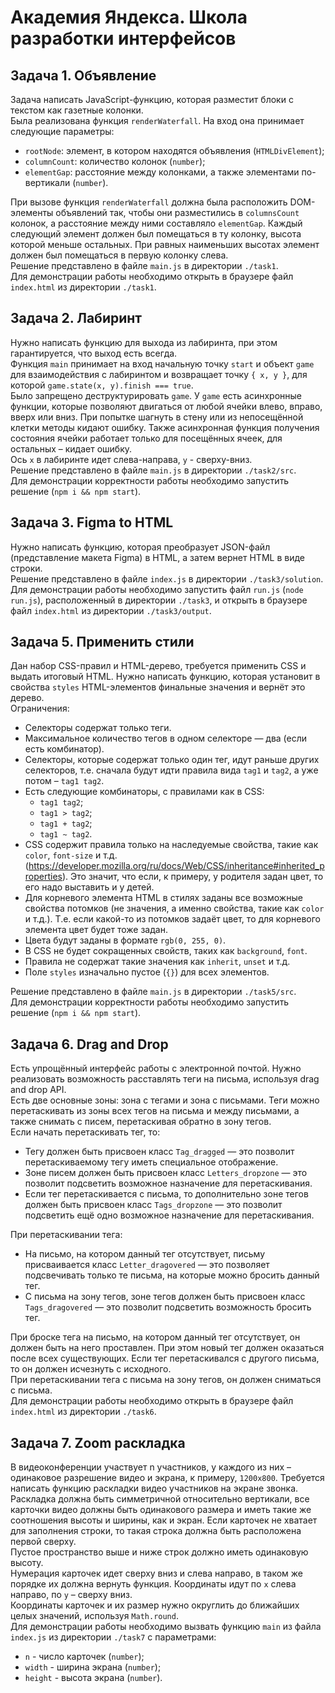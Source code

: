 # Академия Яндекса. Школа разработки интерфейсов
## Задача 1. Объявление
Задача написать JavaScript-функцию, которая разместит блоки с текстом как газетные колонки.  
Была реализована функция `renderWaterfall`. На вход она принимает следующие параметры:  
- `rootNode`: элемент, в котором находятся объявления (`HTMLDivElement`);
- `columnCount`: количество колонок (`number`);
- `elementGap`: расстояние между колонками, а также элементами по-вертикали (`number`).  

При вызове функция `renderWaterfall` должна была расположить DOM-элементы объявлений так, чтобы они разместились в `columnsCount` колонок, а расстояние между ними составляло `elementGap`. Каждый следующий элемент должен был помещаться в ту колонку, высота которой меньше остальных. При равных наименьших высотах элемент должен был помещаться в первую колонку слева.  
Решение представлено в файле `main.js` в директории `./task1`.  
Для демонстрации работы необходимо открыть в браузере файл `index.html` из директории `./task1`.
## Задача 2. Лабиринт
Нужно написать функцию для выхода из лабиринта, при этом гарантируется, что выход есть всегда.  
Функция `main` принимает на вход начальную точку `start` и объект `game` для взаимодействия с лабиринтом и возвращает точку `{ x, y }`, для которой `game.state(x, y).finish === true`.  
Было запрещено деструктурировать `game`. У `game` есть асинхронные функции, которые позволяют двигаться от любой ячейки влево, вправо, вверх или вниз. При попытке шагнуть в стену или из непосещённой клетки методы кидают ошибку. Также асинхронная функция получения состояния ячейки работает только для посещённых ячеек, для остальных – кидает ошибку.  
Ось `x` в лабиринте идет слева-направа, `y` - сверху-вниз.  
Решение представлено в файле `main.js` в директории `./task2/src`.  
Для демонстрации корректности работы необходимо запустить решение (`npm i && npm start`).  
## Задача 3. Figma to HTML
Нужно написать функцию, которая преобразует JSON-файл (представление макета Figma) в HTML, а затем вернет HTML в виде строки.  
Решение представлено в файле `index.js` в директории `./task3/solution`.  
Для демонстрации работы необходимо запустить файл `run.js` (`node run.js`), расположенный в директории `./task3`, и открыть в браузере файл `index.html` из директории `./task3/output`.  
## Задача 5. Применить стили
Дан набор CSS-правил и HTML-дерево, требуется применить CSS и выдать итоговый HTML. Нужно написать функцию, которая установит в свойства `styles` HTML-элементов финальные значения и вернёт это дерево.  
Ограничения:  
- Селекторы содержат только теги.
- Максимальное количество тегов в одном селекторе — два (если есть комбинатор).
- Селекторы, которые содержат только один тег, идут раньше других селекторов, т.е. сначала будут идти правила вида `tag1` и `tag2`, а уже потом – `tag1 tag2`.
- Есть следующие комбинаторы, с правилами как в CSS:  
    - `tag1 tag2`;
    - `tag1 > tag2`;
    - `tag1 + tag2`;
    - `tag1 ~ tag2`.
- CSS содержит правила только на наследуемые свойства, такие как `color`, `font-size` и т.д. (https://developer.mozilla.org/ru/docs/Web/CSS/inheritance#inherited_properties). Это значит, что если, к примеру, у родителя задан цвет, то его надо выставить и у детей.
- Для корневого элемента HTML в стилях заданы все возможные свойства потомков (не значения, а именно свойства, такие как `color` и т.д.). Т.е. если какой-то из потомков задаёт цвет, то для корневого элемента цвет будет тоже задан.
- Цвета будут заданы в формате `rgb(0, 255, 0)`.
- В CSS не будет сокращенных свойств, таких как `background`, `font`.
- Правила не содержат такие значения как `inherit`, `unset` и т.д.
- Поле `styles` изначально пустое (`{}`) для всех элементов.  

Решение представлено в файле `main.js` в директории `./task5/src`.  
Для демонстрации корректности работы необходимо запустить решение (`npm i && npm start`).
## Задача 6. Drag and Drop
Есть упрощённый интерфейс работы с электронной почтой. Нужно реализовать возможность расставлять теги на письма, используя drag and drop API.  
Есть две основные зоны: зона с тегами и зона с письмами. Теги можно перетаскивать из зоны всех тегов на письма и между письмами, а также снимать с писем, перетаскивая обратно в зону тегов.  
Если начать перетаскивать тег, то:  
- Тегу должен быть присвоен класс `Tag_dragged` — это позволит перетаскиваемому тегу иметь специальное отображение.
- Зоне писем должен быть присвоен класс `Letters_dropzone` — это позволит подсветить возможное назначение для перетаскивания.
- Если тег перетаскивается с письма, то дополнительно зоне тегов должен быть присвоен класс `Tags_dropzone` — это позволит подсветить ещё одно возможное назначение для перетаскивания.

При перетаскивании тега:
- На письмо, на котором данный тег отсутствует, письму присваивается класс `Letter_dragovered` — это позволяет подсвечивать только те письма, на которые можно бросить данный тег.
- С письма на зону тегов, зоне тегов должен быть присвоен класс `Tags_dragovered` — это позволит подсветить возможность бросить тег.  

При броске тега на письмо, на котором данный тег отсутствует, он должен быть на него проставлен. При этом новый тег должен оказаться после всех существующих. Если тег перетаскивался с другого письма, то он должен исчезнуть с исходного.  
При перетаскивании тега с письма на зону тегов, он должен сниматься с письма.  
Для демонстрации работы необходимо открыть в браузере файл `index.html` из директории `./task6`.
## Задача 7. Zoom раскладка
В видеоконференции участвует n участников, у каждого из них – одинаковое разрешение видео и экрана, к примеру, `1200x800`. Требуется написать  функцию раскладки видео участников на экране звонка.  
Раскладка должна быть симметричной относительно вертикали, все карточки видео должны быть одинакового размера и иметь такие же соотношения высоты и ширины, как и экран. Если карточек не хватает для заполнения строки, то такая строка должна быть расположена первой сверху.  
Пустое пространство выше и ниже строк должно иметь одинаковую высоту.  
Нумерация карточек идет сверху вниз и слева направо, в таком же порядке их должна вернуть функция. Координаты идут по `x` слева направо, по `y` – сверху вниз.  
Координаты карточек и их размер нужно округлить до ближайших целых значений, используя `Math.round`.  
Для демонстрации работы необходимо вызвать функцию `main` из файла `index.js` из директории `./task7` с параметрами:  
- `n` - число карточек (`number`);
- `width` - ширина экрана (`number`);
- `height` - высота экрана (`number`).
